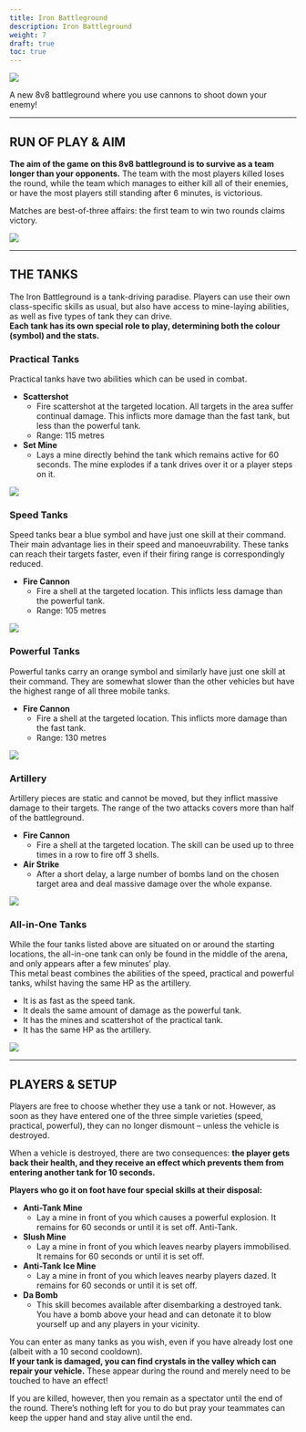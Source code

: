```yaml
---
title: Iron Battleground
description: Iron Battleground
weight: 7
draft: true
toc: true
---
```


![](https://i.imgur.com/mIyfZX0.png)

A new 8v8 battleground where you use cannons to shoot down your enemy! 

<hr/>

## RUN OF PLAY & AIM

**The aim of the game on this 8v8 battleground is to survive as a team longer than your opponents.** The team with the most players killed loses the round, while the team which manages to either kill all of their enemies, or have the most players still standing after 6 minutes, is victorious.

Matches are best-of-three affairs: the first team to win two rounds claims victory.

![](https://i.imgur.com/CDHd4P4.png)

<hr/>

## THE TANKS

The Iron Battleground is a tank-driving paradise. Players can use their own class-specific skills as usual, but also have access to mine-laying abilities, as well as five types of tank they can drive. <br>
**Each tank has its own special role to play, determining both the colour (symbol) and the stats.**

### Practical Tanks

Practical tanks have two abilities which can be used in combat.

* **Scattershot**
  * Fire scattershot at the targeted location. All targets in the area suffer continual damage. This inflicts more damage than the fast tank, but less than the powerful tank.
  * Range: 115 metres
* **Set Mine**
  * Lays a mine directly behind the tank which remains active for 60 seconds. The mine explodes if a tank drives over it or a player steps on it.

![](https://i.imgur.com/yLTIPbr.jpg)

### Speed Tanks
Speed tanks bear a blue symbol and have just one skill at their command. Their main advantage lies in their speed and manoeuvrability. These tanks can reach their targets faster, even if their firing range is correspondingly reduced.

* **Fire Cannon**
  * Fire a shell at the targeted location. This inflicts less damage than the powerful tank.
  * Range: 105 metres

![](https://i.imgur.com/xqmMig6.jpg)

### Powerful Tanks 
Powerful tanks carry an orange symbol and similarly have just one skill at their command. They are somewhat slower than the other vehicles but have the highest range of all three mobile tanks.

* **Fire Cannon**
  * Fire a shell at the targeted location. This inflicts more damage than the fast tank.
  * Range: 130 metres

![](https://i.imgur.com/GiJ2M0Q.jpg)

### Artillery

Artillery pieces are static and cannot be moved, but they inflict massive damage to their targets. The range of the two attacks covers more than half of the battleground.

* **Fire Cannon**
  * Fire a shell at the targeted location. The skill can be used up to three times in a row to fire off 3 shells.
* **Air Strike**
  * After a short delay, a large number of bombs land on the chosen target area and deal massive damage over the whole expanse.
 
![](https://i.imgur.com/T1aCaJ4.jpg)

### All-in-One Tanks

While the four tanks listed above are situated on or around the starting locations, the all-in-one tank can only be found in the middle of the arena, and only appears after a few minutes’ play. <br>
This metal beast combines the abilities of the speed, practical and powerful tanks, whilst having the same HP as the artillery.

* It is as fast as the speed tank.
* It deals the same amount of damage as the powerful tank.
* It has the mines and scattershot of the practical tank.
* It has the same HP as the artillery.

![](https://i.imgur.com/gFt84B7.jpg)

<hr/>

## PLAYERS & SETUP

Players are free to choose whether they use a tank or not. However, as soon as they have entered one of the three simple varieties (speed, practical, powerful), they can no longer dismount – unless the vehicle is destroyed.

When a vehicle is destroyed, there are two consequences: **the player gets back their health, and they receive an effect which prevents them from entering another tank for 10 seconds.**

**Players who go it on foot have four special skills at their disposal:** 

* **Anti-Tank Mine**
  * Lay a mine in front of you which causes a powerful explosion. It remains for 60 seconds or until it is set off. Anti-Tank.
* **Slush Mine**
  * Lay a mine in front of you which leaves nearby players immobilised. It remains for 60 seconds or until it is set off.
* **Anti-Tank Ice Mine**
  * Lay a mine in front of you which leaves nearby players dazed. It remains for 60 seconds or until it is set off.
* **Da Bomb**
  * This skill becomes available after disembarking a destroyed tank. You have a bomb above your head and can detonate it to blow yourself up and any players in your vicinity.

You can enter as many tanks as you wish, even if you have already lost one (albeit with a 10 second cooldown). <br>
**If your tank is damaged, you can find crystals in the valley which can repair your vehicle.** These appear during the round and merely need to be touched to have an effect!

If you are killed, however, then you remain as a spectator until the end of the round. There’s nothing left for you to do but pray your teammates can keep the upper hand and stay alive until the end.





